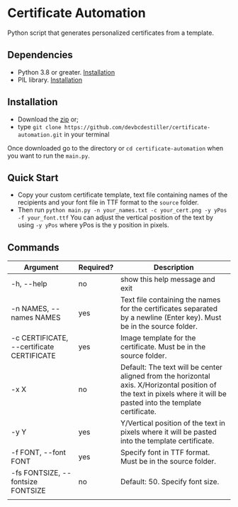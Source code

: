 # Certificate Automation
 Python script that generates personalized certificates from a template.
 
 ## Dependencies
 - Python 3.8 or greater. [Installation](https://www.python.org/downloads/)
 - PIL library. [Installation](https://pillow.readthedocs.io/en/stable/installation.html)

## Installation
- Download the [zip](https://github.com/devbcdestiller/certificate-automation/archive/refs/heads/main.zip) or;
- type `git clone https://github.com/devbcdestiller/certificate-automation.git` in your terminal

Once downloaded go to the directory or `cd certificate-automation` when you want to run the `main.py`.

## Quick Start
- Copy your custom certificate template, text file containing names of the recipients and your font file in TTF format to the `source` folder.  
- Then run `python main.py -n your_names.txt -c your_cert.png -y yPos -f your_font.ttf`
You can adjust the vertical position of the text by using `-y yPos` where yPos is the y position in pixels.

## Commands
| Argument                                  | Required? | Description                                                                                                                                                             |
|-------------------------------------------|-----------|-------------------------------------------------------------------------------------------------------------------------------------------------------------------------|
| -h, --help                                | no        | show this help message and exit                                                                                                                                         |
| -n NAMES, --names NAMES                   | yes       | Text file containing the names for the certificates separated by a newline                         (Enter key). Must be in the source folder.                           |
| -c CERTIFICATE, --certificate CERTIFICATE | yes       | Image template for the certificate. Must be in the source folder.                                                                                                       |
| -x X                                      | no        | Default: The text will be center aligned from the horizontal axis.   X/Horizontal position of the text in pixels where it will be pasted into the template certificate. |
| -y Y                                      | yes       | Y/Vertical position of the text in pixels where it will be pasted into the template certificate.                                                                        |
| -f FONT, --font FONT                      | yes       | Specify font in TTF format. Must be in the source folder.                                                                                                               |
| -fs FONTSIZE, --fontsize FONTSIZE         | no        | Default: 50. Specify font size.                                                                                                                                         |
|                                           |           |                                                                                                                                                                         |
